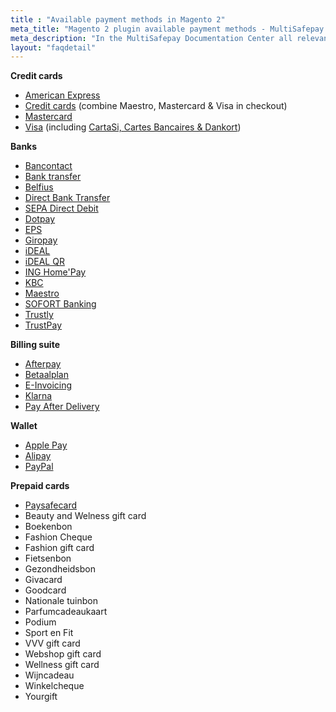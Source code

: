 ```yaml
---
title : "Available payment methods in Magento 2"
meta_title: "Magento 2 plugin available payment methods - MultiSafepay Documentation Center"
meta_description: "In the MultiSafepay Documentation Center all relevant information regarding our Plugins and API. As well as Support pages for Payment Method, Tools and General Questions. You can also find the contact details of our Support Team and Integration Team."
layout: "faqdetail"
---
```

__Credit cards__

+ [American Express](/payment-methods/credit-and-debit-cards/creditcards/)
+ [Credit cards](/payment-methods/credit-and-debit-cards/creditcards/) (combine Maestro, Mastercard & Visa in checkout)
+ [Mastercard](/payment-methods/credit-and-debit-cards/creditcards/)
+ [Visa](/payment-methods/credit-and-debit-cards/creditcards/) (including [CartaSi, Cartes Bancaires & Dankort](/payment-methods/credit-and-debit-cards/branded-credit-cards/))

__Banks__

+ [Bancontact](/payment-methods/banks/bancontact/)
+ [Bank transfer](/payment-methods/banks/bank-transfer/)
+ [Belfius](/payment-methods/banks/belfius/)
+ [Direct Bank Transfer](/payment-methods/banks/direct-bank-transfer/)
+ [SEPA Direct Debit](/payment-methods/banks/sepa-direct-debit/)
+ [Dotpay](/payment-methods/banks/dotpay/)
+ [EPS](/payment-methods/banks/eps/)
+ [Giropay](/payment-methods/banks/giropay/)
+ [iDEAL](/payment-methods/banks/ideal/)
+ [iDEAL QR](/payment-methods/banks/idealqr/)
+ [ING Home'Pay](/payment-methods/banks/ing-home-pay/)
+ [KBC](/payment-methods/banks/kbc/)
+ [Maestro](/payment-methods/maestro/)
+ [SOFORT Banking](/payment-methods/banks/sofort-banking/)
+ [Trustly](/payment-methods/banks/trustly/)
+ [TrustPay](/payment-methods/banks/trustpay/)

__Billing suite__

+ [Afterpay](/payment-methods/billing-suite/afterpay/)
+ [Betaalplan](/payment-methods/billing-suite/betaalplan/)
+ [E-Invoicing](/payment-methods/billing-suite/e-invoicing/)
+ [Klarna](/payment-methods/billing-suite/klarna/)
+ [Pay After Delivery](/payment-methods/billing-suite/pay-after-delivery/)

__Wallet__ 

+ [Apple Pay](/payment-methods/wallet/applepay/)
+ [Alipay](/payment-methods/wallet/alipay/)
+ [PayPal](/payment-methods/wallet/paypal/)

__Prepaid cards__ 

+ [Paysafecard](/payment-methods/prepaid-cards/paysafecard/)
+ Beauty and Welness gift card
+ Boekenbon
+ Fashion Cheque
+ Fashion gift card
+ Fietsenbon
+ Gezondheidsbon
+ Givacard
+ Goodcard
+ Nationale tuinbon
+ Parfumcadeaukaart
+ Podium
+ Sport en Fit
+ VVV gift card
+ Webshop gift card
+ Wellness gift card
+ Wijncadeau
+ Winkelcheque
+ Yourgift
